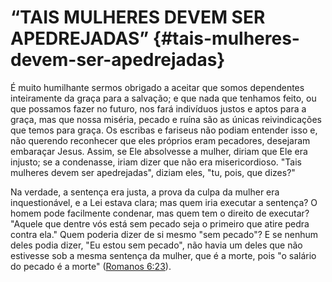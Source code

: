 # “TAIS MULHERES DEVEM SER APEDREJADAS” {#tais-mulheres-devem-ser-apedrejadas}

É muito humilhante sermos obrigado a aceitar que somos dependentes inteiramente da graça para a salvação; e que nada que tenhamos feito, ou que possamos fazer no futuro, nos fará indivíduos justos e aptos para a graça, mas que nossa miséria, pecado e ruína são as únicas reivindicações que temos para graça. Os escribas e fariseus não podiam entender isso e, não querendo reconhecer que eles próprios eram pecadores, desejaram embaraçar Jesus. Assim, se Ele absolvesse a mulher, diriam que Ele era injusto; se a condenasse, iriam dizer que não era misericordioso. &quot;Tais mulheres devem ser apedrejadas&quot;, diziam eles, &quot;tu, pois, que dizes?&quot;

Na verdade, a sentença era justa, a prova da culpa da mulher era inquestionável, e a Lei estava clara; mas quem iria executar a sentença? O homem pode facilmente condenar, mas quem tem o direito de executar? &quot;Aquele que dentre vós está sem pecado seja o primeiro que atire pedra contra ela.&quot; Quem poderia dizer de si mesmo &quot;sem pecado&quot;? E se nenhum deles podia dizer, &quot;Eu estou sem pecado&quot;, não havia um deles que não estivesse sob a mesma sentença da mulher, que é a morte, pois &quot;o salário do pecado é a morte&quot; ([Romanos 6:23](http://bibliaonline.com.br/acf/rm/6/23)).